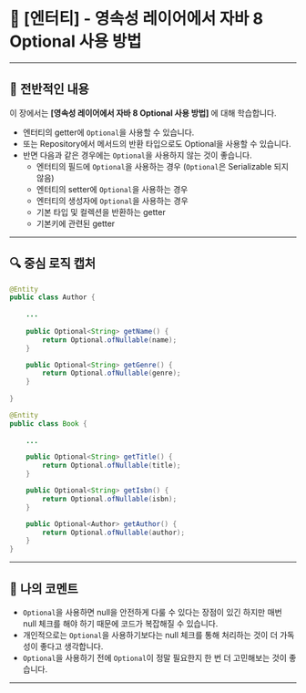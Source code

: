 # 📘 [엔터티] - 영속성 레이어에서 자바 8 Optional 사용 방법

---

## 📖 전반적인 내용

이 장에서는 **[영속성 레이어에서 자바 8 Optional 사용 방법]** 에 대해 학습합니다.

- 엔터티의 getter에 `Optional`을 사용할 수 있습니다.
- 또는 Repository에서 메서드의 반환 타입으로도 Optional을 사용할 수 있습니다.
- 반면 다음과 같은 경우에는 `Optional`을 사용하지 않는 것이 좋습니다.
  - 엔터티의 필드에 `Optional`을 사용하는 경우 (`Optional`은 Serializable 되지 않음)
  - 엔터티의 setter에 `Optional`을 사용하는 경우
  - 엔터티의 생성자에 `Optional`을 사용하는 경우
  - 기본 타입 및 컬렉션을 반환하는 getter
  - 기본키에 관련된 getter

---

## 🔍 중심 로직 캡처

```java
@Entity
public class Author {
    
    ...
    
    public Optional<String> getName() {
        return Optional.ofNullable(name);
    }

    public Optional<String> getGenre() {
        return Optional.ofNullable(genre);
    }
    
}
```

```java
@Entity
public class Book {
    
    ...

    public Optional<String> getTitle() {
        return Optional.ofNullable(title);
    }

    public Optional<String> getIsbn() {
        return Optional.ofNullable(isbn);
    }

    public Optional<Author> getAuthor() {
        return Optional.ofNullable(author);
    }
}
```

---

## 💬 나의 코멘트
- `Optional`을 사용하면 null을 안전하게 다룰 수 있다는 장점이 있긴 하지만 매번 null 체크를 해야 하기 때문에 코드가 복잡해질 수 있습니다.
- 개인적으로는 `Optional`을 사용하기보다는 null 체크를 통해 처리하는 것이 더 가독성이 좋다고 생각합니다.
- `Optional`을 사용하기 전에 `Optional`이 정말 필요한지 한 번 더 고민해보는 것이 좋습니다.

---
